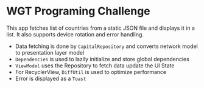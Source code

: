 # WGT Programing Challenge

This app fetches list of countries from a static JSON file and displays it in a list.
It also supports device rotation and error handling.

- Data fetching is done by `CapitalRepository` and converts network model to presentation layer model
- `Dependencies` is used to lazily initialize and store global dependencies
- `ViewModel` uses the Repository to fetch data update the UI State
- For RecyclerView, `DiffUtil` is used to optimize performance
- Error is displayed as a `Toast`
